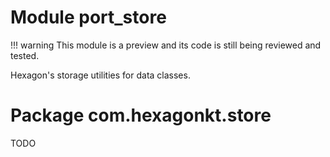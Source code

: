 
# Module port_store

!!! warning
    This module is a preview and its code is still being reviewed and tested.

Hexagon's storage utilities for data classes.

# Package com.hexagonkt.store

TODO
